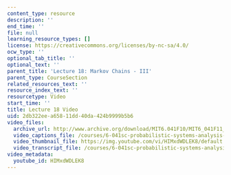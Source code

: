 ```yaml
---
content_type: resource
description: ''
end_time: ''
file: null
learning_resource_types: []
license: https://creativecommons.org/licenses/by-nc-sa/4.0/
ocw_type: ''
optional_tab_title: ''
optional_text: ''
parent_title: 'Lecture 18: Markov Chains - III'
parent_type: CourseSection
related_resources_text: ''
resource_index_text: ''
resourcetype: Video
start_time: ''
title: Lecture 18 Video
uid: 2db322ee-a658-11dd-40da-424b9999b5b6
video_files:
  archive_url: http://www.archive.org/download/MIT6.041F10/MIT6_041F11_lec18_300k.mp4
  video_captions_file: /courses/6-041sc-probabilistic-systems-analysis-and-applied-probability-fall-2013/HIMxdWDLEK8_captions.webvtt
  video_thumbnail_file: https://img.youtube.com/vi/HIMxdWDLEK8/default.jpg
  video_transcript_file: /courses/6-041sc-probabilistic-systems-analysis-and-applied-probability-fall-2013/HIMxdWDLEK8_transcript.pdf
video_metadata:
  youtube_id: HIMxdWDLEK8
---
```

